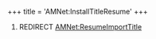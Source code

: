 +++
title = 'AMNet:InstallTitleResume'
+++

1.  REDIRECT
    [AMNet:ResumeImportTitle](AMNet:ResumeImportTitle "wikilink")
